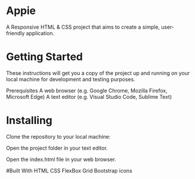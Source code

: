 # Appie

A Responsive HTML & CSS project that aims to create a simple, user-friendly application.

# Getting Started

These instructions will get you a copy of the project up and running on your local machine for development and testing purposes.

Prerequisites
A web browser (e.g. Google Chrome, Mozilla Firefox, Microsoft Edge)
A text editor (e.g. Visual Studio Code, Sublime Text)

# Installing

Clone the repository to your local machine:

Open the project folder in your text editor.

Open the index.html file in your web browser.

#Built With
HTML
CSS
FlexBox
Grid
Bootstrap icons
